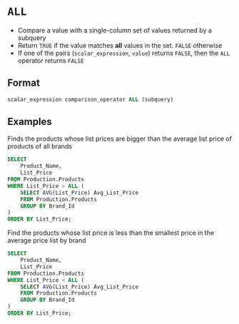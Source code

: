 # `ALL`

- Compare a value with a single-column set of values returned by a subquery
- Return `TRUE` if the value matches **all** values in the set. `FALSE` otherwise
- If one of the pairs (`scalar_expression`, `value`) returns `FALSE`, then the `ALL` operator returns `FALSE`

## Format

```sql
scalar_expression comparison_operator ALL (subquery)
```

## Examples

Finds the products whose list prices are bigger than the average list price of products of all brands

```sql
SELECT
    Product_Name,
    List_Price
FROM Production.Products
WHERE List_Price > ALL (
    SELECT AVG(List_Price) Avg_List_Price
    FROM Production.Products
    GROUP BY Brand_Id
)
ORDER BY List_Price;
```

Find the products whose list price is less than the smallest price in the average price list by brand

```sql
SELECT
    Product_Name,
    List_Price
FROM Production.Products
WHERE List_Price < ALL (
    SELECT AVG(List_Price) Avg_List_Price
    FROM Production.Products
    GROUP BY Brand_Id
)
ORDER BY List_Price;
```

